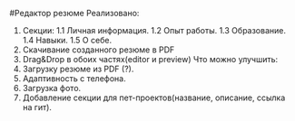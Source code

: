 #Редактор резюме
Реализовано:
1. Секции:
     1.1 Личная информация.
     1.2 Опыт работы.
     1.3 Образование.
     1.4 Навыки.
     1.5 О себе.
2. Скачивание созданного резюме в PDF
3. Drag&Drop в обоих частях(editor и preview)
Что можно улучшить:
1. Загрузку резюме из PDF (?).
2. Адаптивность с телефона.
3. Загрузка фото.
4. Добавление секции для пет-проектов(название, описание, ссылка на гит).
